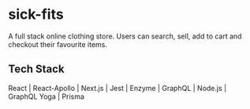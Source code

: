 # sick-fits
A full stack online clothing store. Users can search, sell, add to cart and checkout their favourite items.


## Tech Stack

React | React-Apollo | Next.js | Jest | Enzyme | GraphQL | Node.js | GraphQL Yoga | Prisma